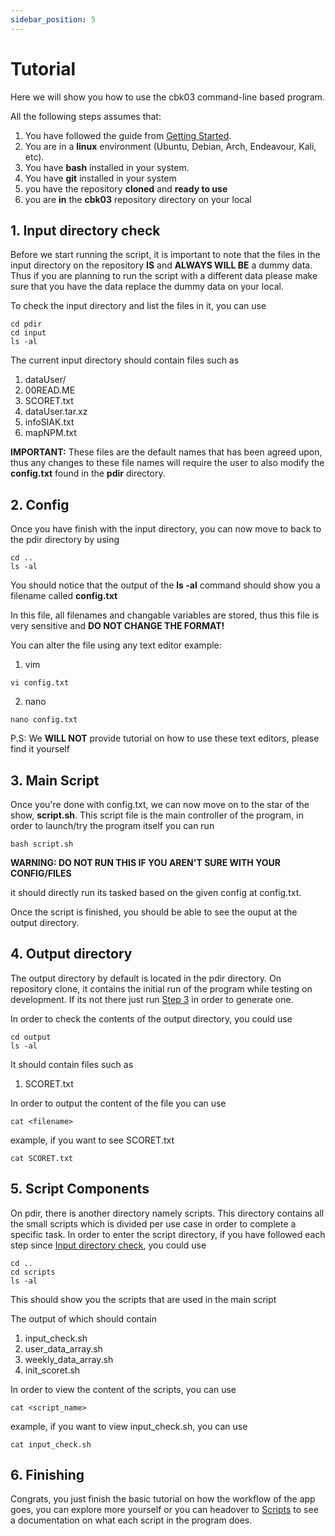 ```yaml
---
sidebar_position: 5
---
```


# Tutorial

Here we will show you how to use the cbk03 command-line based program.

All the following steps assumes that:
1. You have followed the guide from [Getting Started](/os-documentation/docs/development/getting-started).
2. You are in a **linux** environment (Ubuntu, Debian, Arch, Endeavour, Kali, etc).
3. You have **bash** installed in your system.
4. You have **git** installed in your system
5. you have the repository **cloned** and **ready to use**
6. you are **in** the **cbk03** repository directory on your local

## 1. Input directory check

Before we start running the script, it is important to note that the files in the input directory on the repository **IS** and **ALWAYS WILL BE** a dummy data. Thus if you are planning to run the script with a different data please make sure that you have the data replace the dummy data on your local.

To check the input directory and list the files in it, you can use
```
cd pdir
cd input
ls -al
```

The current input directory should contain files such as
1. dataUser/
2. 00READ.ME
3. SCORET.txt
4. dataUser.tar.xz
5. infoSIAK.txt
6. mapNPM.txt

**IMPORTANT:** These files are the default names that has been agreed upon, thus any changes to these file names will require the user to also modify the **config.txt** found in the **pdir** directory.

## 2. Config

Once you have finish with the input directory, you can now move to back to the pdir directory by using
```
cd ..
ls -al
```

You should notice that the output of the **ls -al** command should show you a filename called **config.txt**

In this file, all filenames and changable variables are stored, thus this file is very sensitive and **DO NOT CHANGE THE FORMAT!**

You can alter the file using any text editor
example:
1. vim
```
vi config.txt
```

2. nano
```
nano config.txt
```

P.S: We **WILL NOT** provide tutorial on how to use these text editors, please find it yourself

## 3. Main Script
Once you're done with config.txt, we can now move on to the star of the show, **script.sh**. This script file is the main controller of the program, in order to launch/try the program itself you can run
```
bash script.sh
```
**WARNING: DO NOT RUN THIS IF YOU AREN'T SURE WITH YOUR CONFIG/FILES**

it should directly run its tasked based on the given config at config.txt.

Once the script is finished, you should be able to see the ouput at the output directory.

## 4. Output directory
The output directory by default is located in the pdir directory. On repository clone, it contains the initial run of the program while testing on development. If its not there just run [Step 3](/os-documentation/docs/development/markdown-features#3-main-script) in order to generate one.

In order to check the contents of the output directory, you could use
```
cd output
ls -al
```

It should contain files such as
1. SCORET.txt

In order to output the content of the file you can use
```
cat <filename>
```
example, if you want to see SCORET.txt
```
cat SCORET.txt
```

## 5. Script Components
On pdir, there is another directory namely scripts. This directory contains all the small scripts which is divided per use case in order to complete a specific task. In order to enter the script directory, if you have followed each step since [Input directory check](/os-documentation/docs/development/tutorial#1-input-directory-check), you could use
```
cd ..
cd scripts
ls -al
```

This should show you the scripts that are used in the main script

The output of which should contain
1. input_check.sh
2. user_data_array.sh
3. weekly_data_array.sh
4. init_scoret.sh

In order to view the content of the scripts, you can use
```
cat <script_name>
```
example, if you want to view input_check.sh, you can use
```
cat input_check.sh
```

## 6. Finishing
Congrats, you just finish the basic tutorial on how the workflow of the app goes, you can explore more yourself or you can headover to [Scripts](/os-documentation/docs/development/scripts) to see a documentation on what each script in the program does.
